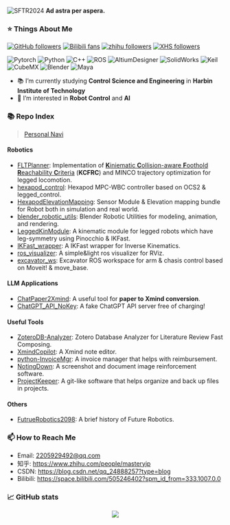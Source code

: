![SFTR2024](https://github.com/user-attachments/assets/7f176ed0-97db-4eda-a72b-7f4cfce42556)
**Ad astra per aspera.**

### ⭐ Things About Me
[![GitHub followers](https://img.shields.io/github/followers/MasterYip?style=flat&logo=github&label=github%20followers&labelColor=black)](https://github.com/MasterYip)
[![Bilibili fans](https://img.shields.io/badge/dynamic/json?url=https%3A%2F%2Fapi.bilibili.com%2Fx%2Frelation%2Fstat%3Fvmid%3D505246402&query=data.follower&style=flat&logo=bilibili&logoColor=white&label=bilibili%20fans&labelColor=%23F37697)](https://space.bilibili.com/505246402)
[![zhihu followers](https://img.shields.io/badge/zhihu%20followers-102-grey?style=flat&logo=zhihu&logoColor=white&labelColor=%23018cff)](https://www.zhihu.com/people/masteryip)
[![XHS followers](https://img.shields.io/badge/XHS%20followers-43-ee0000?style=flat&logo=xiaohongshu&logoColor=%23%23ee0000&logoSize=auto&labelColor=ffffff)](https://www.xiaohongshu.com/user/profile/66ac67a2000000001d031d55)

![Pytorch](https://img.shields.io/badge/PyTorch-EE4C2C?flat-square&logo=PyTorch&logoColor=white)
![Python](https://img.shields.io/badge/Python-3776AB?style=flat-square&logo=python&logoColor=white)
![C++](https://img.shields.io/badge/C++-00599C?style=flat-square&logo=cplusplus&logoColor=white)
![ROS](https://img.shields.io/badge/ROS-22314E?style=flat-square&logo=ros&logoColor=white)
![AltiumDesigner](https://img.shields.io/badge/AltiumDesigner-A5915F?style=flat-square&logo=AltiumDesigner&logoColor=white)
![SolidWorks](https://img.shields.io/badge/SolidWorks-EB2629?style=flat-square)
![Keil](https://img.shields.io/badge/Keil-green?style=flat-square)
![CubeMX](https://img.shields.io/badge/CubeMX-blue?style=flat-square)
![Blender](https://img.shields.io/badge/Blender-E87D0D?style=flat-square&logo=blender&logoColor=white)
![Maya](https://img.shields.io/badge/Audodesk_Maya-grey?style=flat-square&logo=autodeskmaya&logoColor=ffffff&logoSize=auto)

- 📚 I’m currently studying **Control Science and Engineering** in **Harbin Institute of Technology**
- 🌱 I’m interested in **Robot Control** and **AI**

### 📚 Repo Index

> [Personal Navi](https://github.com/MasterYip/personal_assets/blob/master/repo_navigation.md)

#### Robotics

- [FLTPlanner](https://github.com/MasterYip/FLTPlanner): Implementation of [**K**iniematic **C**ollision-aware **F**oothold **R**eachability **C**riteria](https://masteryip.github.io/fltplanner.github.io/) (**KCFRC**) and MINCO trajectory optimization for legged locomotion.
- [hexapod_control](https://github.com/MasterYip/hexapod_control): Hexapod MPC-WBC controller based on OCS2 & legged_control.
- [HexapodElevationMapping](https://github.com/MasterYip/HexapodElevationMapping): Sensor Module & Elevation mapping bundle for Robot both in simulation and real world.
- [blender_robotic_utils](https://github.com/MasterYip/blender_robotic_utils): Blender Robotic Utilities for modeling, animation, and rendering.
- [LeggedKinModule](https://github.com/MasterYip/LeggedKinModule): A kinematic module for legged robots which have leg-symmetry using Pinocchio & IKFast.
- [IKFast_wrapper](https://github.com/MasterYip/IKFast_wrapper): A IKFast wrapper for Inverse Kinematics.
- [ros_visualizer](https://github.com/MasterYip/ros_visualizer): A simple&light ros visualizer for RViz.
- [excavator_ws](https://github.com/MasterYip/excavator_ws): Excavator ROS workspace for arm & chasis control based on Moveit! & move_base.

#### LLM Applications

- [ChatPaper2Xmind](https://github.com/MasterYip/ChatPaper2Xmind): A useful tool for **paper to Xmind conversion**.
- [ChatGPT_API_NoKey](https://github.com/MasterYip/ChatGPT_API_NoKey): A fake ChatGPT API server free of charging!

#### Useful Tools

- [ZoteroDB-Analyzer](https://github.com/MasterYip/ZoteroDB-Analyzer): Zotero Database Analyzer for Literature Review Fast Composing.
- [XmindCopilot](https://github.com/MasterYip/XmindCopilot): A Xmind note editor.
- [python-InvoiceMgr](https://github.com/MasterYip/python-InvoiceMgr): A invoice manager that helps with reimbursement.
- [NotingDown](https://github.com/MasterYip/NotingDown): A screenshot and document image reinforcement software.
- [ProjectKeeper](https://github.com/MasterYip/ProjectKeeper): A git-like software that helps organize and back up files in projects.

#### Others

- [FutrueRobotics2098](https://github.com/MasterYip/FutureRobotics2098): A brief history of Future Robotics.

### 📫 How to Reach Me
- Email: 2205929492@qq.com
- 知乎: https://www.zhihu.com/people/masteryip
- CSDN: https://blog.csdn.net/qq_24888257?type=blog
- Bilibili: https://space.bilibili.com/505246402?spm_id_from=333.1007.0.0

### 📈 GitHub stats

<p align="center">
  <img src="https://github-readme-stats.vercel.app/api?username=MasterYip&show_icons=true"/>
</p>

<!-- 
[![Top Langs](https://github-readme-stats.vercel.app/api/top-langs/?username=MasterYip&layout=compact)](https://github.com/MasterYip/github-readme-stats)
<p align="center">
  <img src="https://github.com/MasterYip/MasterYip/raw/output/github-contribution-grid-snake.svg" />
</p>
<h3 align="center">📈Profile Views</h3>
<p align="center">
  <img src="https://profile-counter.glitch.me/MasterYip/count.svg" />
</p> 
-->

<!--
Here are some ideas to get you started:
- 🔭 I’m currently working on ...
- 🌱 I’m currently learning ...
- 👯 I’m looking to collaborate on ...
- 🤔 I’m looking for help with ...
- 💬 Ask me about ...
- 📫 How to reach me: ...
- 😄 Pronouns: ...
- ⚡ Fun fact: ...
### :star: Things About Me
- 📒 My Blog: 
- ⌨️ Total code time since 2022.7.12
    <p align="left">
  <a href="https://wakatime.com/@a44515da-e0d1-408a-b5c1-18be52fa4bdf"><img src="https://wakatime.com/badge/user/a44515da-e0d1-408a-b5c1-18be52fa4bdf.svg" alt="Total     time coded since Jul 12 2022" /></a>
    </p>
-->

